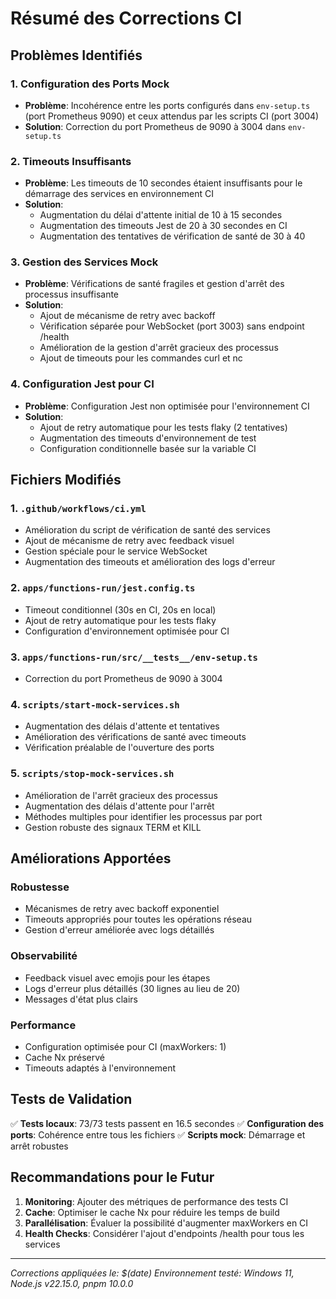 # Résumé des Corrections CI

## Problèmes Identifiés

### 1. Configuration des Ports Mock
- **Problème**: Incohérence entre les ports configurés dans `env-setup.ts` (port Prometheus 9090) et ceux attendus par les scripts CI (port 3004)
- **Solution**: Correction du port Prometheus de 9090 à 3004 dans `env-setup.ts`

### 2. Timeouts Insuffisants
- **Problème**: Les timeouts de 10 secondes étaient insuffisants pour le démarrage des services en environnement CI
- **Solution**: 
  - Augmentation du délai d'attente initial de 10 à 15 secondes
  - Augmentation des timeouts Jest de 20 à 30 secondes en CI
  - Augmentation des tentatives de vérification de santé de 30 à 40

### 3. Gestion des Services Mock
- **Problème**: Vérifications de santé fragiles et gestion d'arrêt des processus insuffisante
- **Solution**:
  - Ajout de mécanisme de retry avec backoff
  - Vérification séparée pour WebSocket (port 3003) sans endpoint /health
  - Amélioration de la gestion d'arrêt gracieux des processus
  - Ajout de timeouts pour les commandes curl et nc

### 4. Configuration Jest pour CI
- **Problème**: Configuration Jest non optimisée pour l'environnement CI
- **Solution**:
  - Ajout de retry automatique pour les tests flaky (2 tentatives)
  - Augmentation des timeouts d'environnement de test
  - Configuration conditionnelle basée sur la variable CI

## Fichiers Modifiés

### 1. `.github/workflows/ci.yml`
- Amélioration du script de vérification de santé des services
- Ajout de mécanisme de retry avec feedback visuel
- Gestion spéciale pour le service WebSocket
- Augmentation des timeouts et amélioration des logs d'erreur

### 2. `apps/functions-run/jest.config.ts`
- Timeout conditionnel (30s en CI, 20s en local)
- Ajout de retry automatique pour les tests flaky
- Configuration d'environnement optimisée pour CI

### 3. `apps/functions-run/src/__tests__/env-setup.ts`
- Correction du port Prometheus de 9090 à 3004

### 4. `scripts/start-mock-services.sh`
- Augmentation des délais d'attente et tentatives
- Amélioration des vérifications de santé avec timeouts
- Vérification préalable de l'ouverture des ports

### 5. `scripts/stop-mock-services.sh`
- Amélioration de l'arrêt gracieux des processus
- Augmentation des délais d'attente pour l'arrêt
- Méthodes multiples pour identifier les processus par port
- Gestion robuste des signaux TERM et KILL

## Améliorations Apportées

### Robustesse
- Mécanismes de retry avec backoff exponentiel
- Timeouts appropriés pour toutes les opérations réseau
- Gestion d'erreur améliorée avec logs détaillés

### Observabilité
- Feedback visuel avec emojis pour les étapes
- Logs d'erreur plus détaillés (30 lignes au lieu de 20)
- Messages d'état plus clairs

### Performance
- Configuration optimisée pour CI (maxWorkers: 1)
- Cache Nx préservé
- Timeouts adaptés à l'environnement

## Tests de Validation

✅ **Tests locaux**: 73/73 tests passent en 16.5 secondes
✅ **Configuration des ports**: Cohérence entre tous les fichiers
✅ **Scripts mock**: Démarrage et arrêt robustes

## Recommandations pour le Futur

1. **Monitoring**: Ajouter des métriques de performance des tests CI
2. **Cache**: Optimiser le cache Nx pour réduire les temps de build
3. **Parallélisation**: Évaluer la possibilité d'augmenter maxWorkers en CI
4. **Health Checks**: Considérer l'ajout d'endpoints /health pour tous les services

---

*Corrections appliquées le: $(date)*
*Environnement testé: Windows 11, Node.js v22.15.0, pnpm 10.0.0*